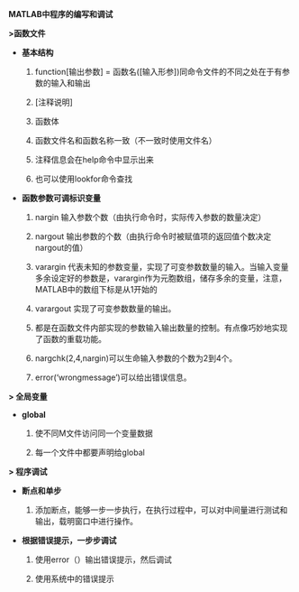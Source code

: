 **MATLAB中程序的编写和调试**

**\>函数文件**

-   **基本结构**

    1.  function[输出参数] =
        函数名([输入形参])同命令文件的不同之处在于有参数的输入和输出

    2.  [注释说明]

    3.  函数体

    4.  函数文件名和函数名称一致（不一致时使用文件名）

    5.  注释信息会在help命令中显示出来

    6.  也可以使用lookfor命令查找

-   **函数参数可调标识变量**

    1.  nargin 输入参数个数（由执行命令时，实际传入参数的数量决定）

    2.  nargout
        输出参数的个数（由执行命令时被赋值项的返回值个数决定nargout的值）

    3.  varargin
        代表未知的参数变量，实现了可变参数数量的输入。当输入变量多余设定好的参数是，varargin作为元胞数组，储存多余的变量，注意，MATLAB中的数组下标是从1开始的

    4.  varargout 实现了可变参数数量的输出。

    5.  都是在函数文件内部实现的参数输入输出数量的控制。有点像巧妙地实现了函数的重载功能。

    6.  nargchk(2,4,nargin)可以生命输入参数的个数为2到4个。

    7.  error(‘wrongmessage’)可以给出错误信息。

**\> 全局变量**

-   **global**

    1.  使不同M文件访问同一个变量数据

    2.  每一个文件中都要声明给global

**\> 程序调试**

-   **断点和单步**

    1.  添加断点，能够一步一步执行，在执行过程中，可以对中间量进行测试和输出，载明窗口中进行操作。

-   **根据错误提示，一步步调试**

    1.  使用error（）输出错误提示，然后调试

    2.  使用系统中的错误提示
